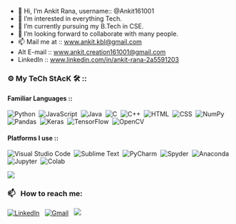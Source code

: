 - 👋 Hi, I’m Ankit Rana, username:: @Ankit161001 
- 👀 I’m interested in everything Tech.
- 🌱 I’m currently pursuing my B.Tech in CSE.
- 💞️ I’m looking forward to collaborate with many people.
- 📫 Mail me at :: www.ankit.kbl@gmail.com
- Alt E-mail :: www.ankit.creation161001@gmail.com
- LinkedIn :: www.linkedin.com/in/ankit-rana-2a5591203

### ⚙ My TeCh StAcK 🛠 ::

#### Familiar Languages ::

![Python](https://img.shields.io/badge/-Python-05122A?style=flat&logo=python)&nbsp;
![JavaScript](https://img.shields.io/badge/-JavaScript-05122A?style=flat&logo=javascript)&nbsp;
![Java](https://img.shields.io/badge/-Java-05122A?style=flat&logo=Java&logoColor=FFA518)&nbsp;
![C](https://img.shields.io/badge/-C-05122A?style=flat&logo=C&logoColor=A8B9CC)&nbsp;
![C++](https://img.shields.io/badge/-C++-05122A?style=flat&logo=C%2B%2B&logoColor=00599C)&nbsp;
![HTML](https://img.shields.io/badge/-HTML-05122A?style=flat&logo=HTML5)&nbsp;
![CSS](https://img.shields.io/badge/-CSS-05122A?style=flat&logo=CSS3&logoColor=1572B6)&nbsp;
![NumPy](https://img.shields.io/badge/numpy%20-%23013243.svg?&style=flat&logo=numpy&logoColor=white)&nbsp;
![Pandas](https://img.shields.io/badge/pandas%20-%23150458.svg?&style=flat&logo=pandas&logoColor=white)&nbsp;
![Keras](https://img.shields.io/badge/keras%20-%23150458.svg?&style=flat&logo=keras&logoColor=white)&nbsp;
![TensorFlow](https://img.shields.io/badge/-tensorflow-E72901?style=flat&logo=tensorflow&logoColor=green)&nbsp;
![OpenCV](https://img.shields.io/badge/-opencv-E72901?style=flat&logo=opencv&logoColor=green)&nbsp;

#### Platforms I use ::

![Visual Studio Code](https://img.shields.io/badge/-Visual%20Studio%20Code-510B69?flat&logo=visual-studio-code&logoColor=007ACC)&nbsp;
![Sublime Text](https://img.shields.io/badge/-sublimetext-E72901?style=flat&logo=sublimetext&logoColor=green)&nbsp;
![PyCharm](https://img.shields.io/badge/-pycharm-E72901?style=flat&logo=pycharm&logoColor=green)&nbsp;
![Spyder](https://img.shields.io/badge/-spyderide-E72901?style=flat&logo=spyderide&logoColor=green)&nbsp;
![Anaconda](https://img.shields.io/badge/-Anaconda-E72901?style=flat&logo=Anaconda&logoColor=green)&nbsp;
![Jupyter](https://img.shields.io/badge/-jupyter-E72901?style=flat&logo=jupyter&logoColor=green)&nbsp;
![Colab](https://img.shields.io/badge/-googlecolab-E72901?style=flat&logo=googlecolab&logoColor=green)&nbsp;

<img src = "https://github-readme-stats.vercel.app/api?username=Ankit161001&&show_icons=true&title_color=cc33ff&icon_color=33ccff&text_color=00cc66&bg_color=333333" />

### 📫 &nbsp; How to reach me:


<a href="www.linkedin.com/in/ankit-rana-2a5591203"><img alt="LinkedIn" src="https://img.shields.io/badge/linkedin%20-%230077B5.svg?&style=flat&logo=linkedin&logoColor=white"/></a> &nbsp;
<a href="www.ankit.kbl@gmail.com"><img alt="Gmail" src="https://img.shields.io/badge/Gmail-D14836?style=flat&logo=gmail&logoColor=white" /></a> &nbsp;
<a href="https://instagram.com/ankit07"><img src="https://img.shields.io/badge/-@ankit07-E4405F?style=flat&logo=Instagram&logoColor=white"/></a> &nbsp;
<!---
Ankit161001/Ankit161001 is a ✨ special ✨ repository because its `README.md` (this file) appears on your GitHub profile.
You can click the Preview link to take a look at your changes.
--->
